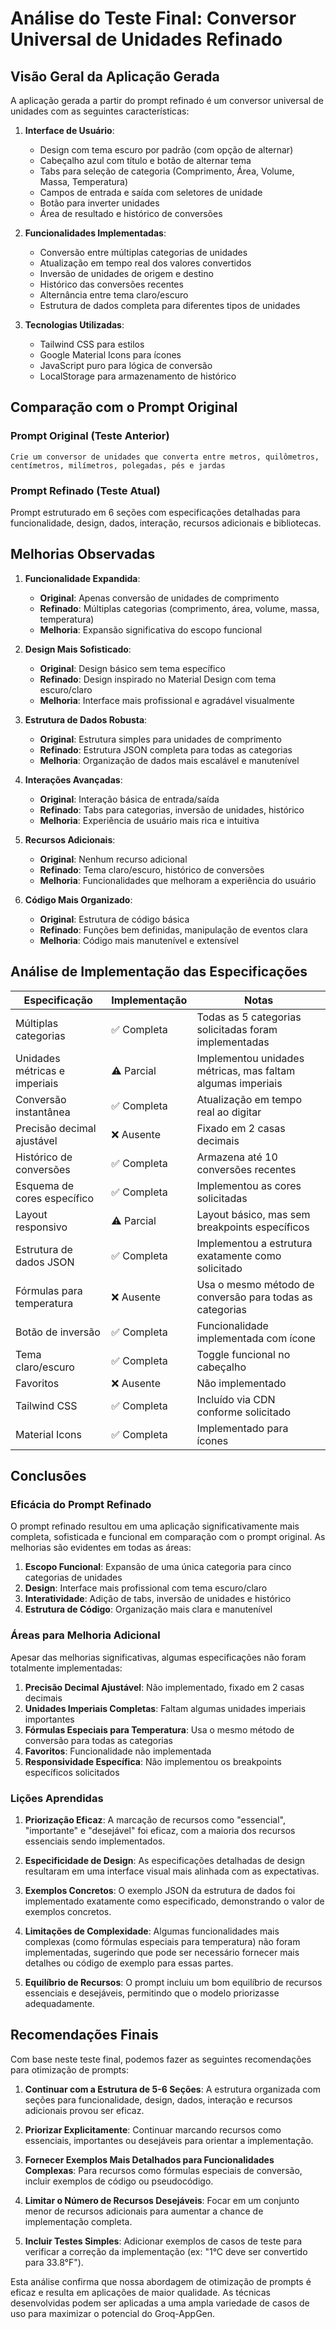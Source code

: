 # Análise do Teste Final: Conversor Universal de Unidades Refinado

## Visão Geral da Aplicação Gerada

A aplicação gerada a partir do prompt refinado é um conversor universal de unidades com as seguintes características:

1. **Interface de Usuário**:
   - Design com tema escuro por padrão (com opção de alternar)
   - Cabeçalho azul com título e botão de alternar tema
   - Tabs para seleção de categoria (Comprimento, Área, Volume, Massa, Temperatura)
   - Campos de entrada e saída com seletores de unidade
   - Botão para inverter unidades
   - Área de resultado e histórico de conversões

2. **Funcionalidades Implementadas**:
   - Conversão entre múltiplas categorias de unidades
   - Atualização em tempo real dos valores convertidos
   - Inversão de unidades de origem e destino
   - Histórico das conversões recentes
   - Alternância entre tema claro/escuro
   - Estrutura de dados completa para diferentes tipos de unidades

3. **Tecnologias Utilizadas**:
   - Tailwind CSS para estilos
   - Google Material Icons para ícones
   - JavaScript puro para lógica de conversão
   - LocalStorage para armazenamento de histórico

## Comparação com o Prompt Original

### Prompt Original (Teste Anterior)
```
Crie um conversor de unidades que converta entre metros, quilômetros, centímetros, milímetros, polegadas, pés e jardas
```

### Prompt Refinado (Teste Atual)
Prompt estruturado em 6 seções com especificações detalhadas para funcionalidade, design, dados, interação, recursos adicionais e bibliotecas.

## Melhorias Observadas

1. **Funcionalidade Expandida**:
   - **Original**: Apenas conversão de unidades de comprimento
   - **Refinado**: Múltiplas categorias (comprimento, área, volume, massa, temperatura)
   - **Melhoria**: Expansão significativa do escopo funcional

2. **Design Mais Sofisticado**:
   - **Original**: Design básico sem tema específico
   - **Refinado**: Design inspirado no Material Design com tema escuro/claro
   - **Melhoria**: Interface mais profissional e agradável visualmente

3. **Estrutura de Dados Robusta**:
   - **Original**: Estrutura simples para unidades de comprimento
   - **Refinado**: Estrutura JSON completa para todas as categorias
   - **Melhoria**: Organização de dados mais escalável e manutenível

4. **Interações Avançadas**:
   - **Original**: Interação básica de entrada/saída
   - **Refinado**: Tabs para categorias, inversão de unidades, histórico
   - **Melhoria**: Experiência de usuário mais rica e intuitiva

5. **Recursos Adicionais**:
   - **Original**: Nenhum recurso adicional
   - **Refinado**: Tema claro/escuro, histórico de conversões
   - **Melhoria**: Funcionalidades que melhoram a experiência do usuário

6. **Código Mais Organizado**:
   - **Original**: Estrutura de código básica
   - **Refinado**: Funções bem definidas, manipulação de eventos clara
   - **Melhoria**: Código mais manutenível e extensível

## Análise de Implementação das Especificações

| Especificação | Implementação | Notas |
|---------------|---------------|-------|
| Múltiplas categorias | ✅ Completa | Todas as 5 categorias solicitadas foram implementadas |
| Unidades métricas e imperiais | ⚠️ Parcial | Implementou unidades métricas, mas faltam algumas imperiais |
| Conversão instantânea | ✅ Completa | Atualização em tempo real ao digitar |
| Precisão decimal ajustável | ❌ Ausente | Fixado em 2 casas decimais |
| Histórico de conversões | ✅ Completa | Armazena até 10 conversões recentes |
| Esquema de cores específico | ✅ Completa | Implementou as cores solicitadas |
| Layout responsivo | ⚠️ Parcial | Layout básico, mas sem breakpoints específicos |
| Estrutura de dados JSON | ✅ Completa | Implementou a estrutura exatamente como solicitado |
| Fórmulas para temperatura | ❌ Ausente | Usa o mesmo método de conversão para todas as categorias |
| Botão de inversão | ✅ Completa | Funcionalidade implementada com ícone |
| Tema claro/escuro | ✅ Completa | Toggle funcional no cabeçalho |
| Favoritos | ❌ Ausente | Não implementado |
| Tailwind CSS | ✅ Completa | Incluído via CDN conforme solicitado |
| Material Icons | ✅ Completa | Implementado para ícones |

## Conclusões

### Eficácia do Prompt Refinado

O prompt refinado resultou em uma aplicação significativamente mais completa, sofisticada e funcional em comparação com o prompt original. As melhorias são evidentes em todas as áreas:

1. **Escopo Funcional**: Expansão de uma única categoria para cinco categorias de unidades
2. **Design**: Interface mais profissional com tema escuro/claro
3. **Interatividade**: Adição de tabs, inversão de unidades e histórico
4. **Estrutura de Código**: Organização mais clara e manutenível

### Áreas para Melhoria Adicional

Apesar das melhorias significativas, algumas especificações não foram totalmente implementadas:

1. **Precisão Decimal Ajustável**: Não implementado, fixado em 2 casas decimais
2. **Unidades Imperiais Completas**: Faltam algumas unidades imperiais importantes
3. **Fórmulas Especiais para Temperatura**: Usa o mesmo método de conversão para todas as categorias
4. **Favoritos**: Funcionalidade não implementada
5. **Responsividade Específica**: Não implementou os breakpoints específicos solicitados

### Lições Aprendidas

1. **Priorização Eficaz**: A marcação de recursos como "essencial", "importante" e "desejável" foi eficaz, com a maioria dos recursos essenciais sendo implementados.

2. **Especificidade de Design**: As especificações detalhadas de design resultaram em uma interface visual mais alinhada com as expectativas.

3. **Exemplos Concretos**: O exemplo JSON da estrutura de dados foi implementado exatamente como especificado, demonstrando o valor de exemplos concretos.

4. **Limitações de Complexidade**: Algumas funcionalidades mais complexas (como fórmulas especiais para temperatura) não foram implementadas, sugerindo que pode ser necessário fornecer mais detalhes ou código de exemplo para essas partes.

5. **Equilíbrio de Recursos**: O prompt incluiu um bom equilíbrio de recursos essenciais e desejáveis, permitindo que o modelo priorizasse adequadamente.

## Recomendações Finais

Com base neste teste final, podemos fazer as seguintes recomendações para otimização de prompts:

1. **Continuar com a Estrutura de 5-6 Seções**: A estrutura organizada com seções para funcionalidade, design, dados, interação e recursos adicionais provou ser eficaz.

2. **Priorizar Explicitamente**: Continuar marcando recursos como essenciais, importantes ou desejáveis para orientar a implementação.

3. **Fornecer Exemplos Mais Detalhados para Funcionalidades Complexas**: Para recursos como fórmulas especiais de conversão, incluir exemplos de código ou pseudocódigo.

4. **Limitar o Número de Recursos Desejáveis**: Focar em um conjunto menor de recursos adicionais para aumentar a chance de implementação completa.

5. **Incluir Testes Simples**: Adicionar exemplos de casos de teste para verificar a correção da implementação (ex: "1°C deve ser convertido para 33.8°F").

Esta análise confirma que nossa abordagem de otimização de prompts é eficaz e resulta em aplicações de maior qualidade. As técnicas desenvolvidas podem ser aplicadas a uma ampla variedade de casos de uso para maximizar o potencial do Groq-AppGen.
